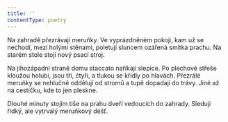 ```yaml
---
title: ''
contentType: poetry
---
```


Na zahradě přezrávají meruňky. Ve vyprázdněném pokoji, kam už se nechodí, mezi holými stěnami, poletují sluncem ozářená smítka prachu. Na starém stole stojí nový psací stroj.

Na jihozápadní straně domu staccato naříkají slepice. Po plechové střeše kloužou holubi, jsou tři, čtyři, a tlukou se křídly po hlavách. Přezrálé meruňky se nehlučně oddělují od stromů a tupě dopadají do trávy. Jiné až na cestičku, kde to jen pleskne.

Dlouhé minuty stojím tiše na prahu dveří vedoucích do zahrady. Sleduji řídký, ale vytrvalý meruňkový déšť.
